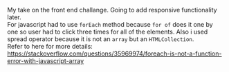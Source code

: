 My take on the front end challange. Going to add responsive functionality later.<br />
For javascript had to use `forEach` method because `for of` does it one by one so user had to click three times for all of the elements. Also i used spread operator because it is not an `array` but an `HTMLCollection`.<br />
Refer to here for more details: https://stackoverflow.com/questions/35969974/foreach-is-not-a-function-error-with-javascript-array
